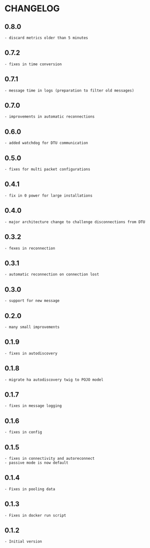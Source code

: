 # CHANGELOG

## 0.8.0

    - discard metrics older than 5 minutes

## 0.7.2

    - fixes in time conversion

## 0.7.1

    - message time in logs (preparation to filter old messages)

## 0.7.0

    - improvements in automatic reconnections

## 0.6.0

    - added watchdog for DTU communication

## 0.5.0

    - fixes for multi packet configurations

## 0.4.1

    - fix in 0 power for large installations

## 0.4.0

    - major architecture change to challenge disconnections from DTU

## 0.3.2

    - fexes in reconnection

## 0.3.1

    - automatic reconnection on connection lost

## 0.3.0

    - support for new message

## 0.2.0

    - many small improvements

## 0.1.9

    - fixes in autodiscovery

## 0.1.8

    - migrate ha autodiscovery twig to POJO model

## 0.1.7

    - fixes in message logging

## 0.1.6

    - fixes in config

## 0.1.5

    - fixes in connectivity and autoreconnect
    - passive mode is now default

## 0.1.4
 
    - Fixes in pooling data

## 0.1.3

    - Fixes in docker run script

## 0.1.2

    - Initial version
